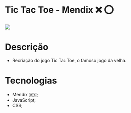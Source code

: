 # Tic Tac Toe - Mendix :x: :o:
<img src="https://media-exp1.licdn.com/dms/image/C5612AQHm4tg5c35tLg/article-cover_image-shrink_600_2000/0/1584175590822?e=1654128000&v=beta&t=t_g0AtD2V2TmxLqYyAlN6314SL7AGW6O9blUF-LkFCc">


# Descrição
- Recriação do jogo Tic Tac Toe, o famoso jogo da velha.

# Tecnologias

- Mendix :mexico:;
- JavaScript;
- CSS;

